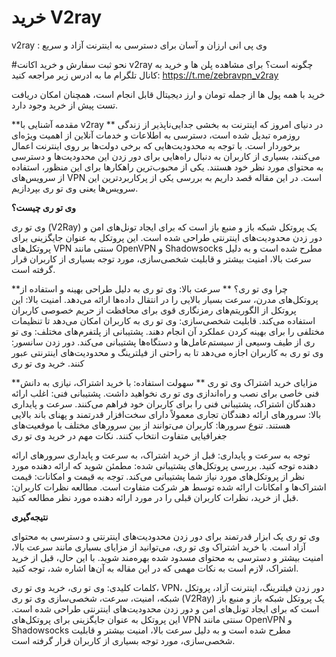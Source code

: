 # خرید V2ray
v2ray : وی پی انی ارزان و آسان برای دسترسی به اینترنت آزاد و سریع

#نحو ثبت سفارش و خرید اکانت v2ray چگونه است؟
برای مشاهده پلن ها و خرید به کانال تلگرام ما به ادرس زیر مراجعه کنید:
https://t.me/zebravpn_v2ray

خرید با همه پول ها از جمله تومان و ارز دیجیتال قابل انجام است، همچنان امکان دریافت تست پیش از خرید وجود دارد.



**مقدمه آشنایی با v2ray
**
در دنیای امروز که اینترنت به بخشی جدایی‌ناپذیر از زندگی روزمره تبدیل شده است، دسترسی به اطلاعات و خدمات آنلاین از اهمیت ویژه‌ای برخوردار است. با توجه به محدودیت‌هایی که برخی دولت‌ها بر روی اینترنت اعمال می‌کنند، بسیاری از کاربران به دنبال راه‌هایی برای دور زدن این محدودیت‌ها و دسترسی به محتوای مورد نظر خود هستند. یکی از محبوب‌ترین راهکارها برای این منظور، استفاده از سرویس‌های VPN است. در این مقاله قصد داریم به بررسی یکی از پرکاربردترین این سرویس‌ها یعنی وی تو ری بپردازیم.

**وی تو ری چیست؟**

وی تو ری (V2Ray) یک پروتکل شبکه باز و منبع باز است که برای ایجاد تونل‌های امن و دور زدن محدودیت‌های اینترنتی طراحی شده است. این پروتکل به عنوان جایگزینی برای پروتکل‌های VPN سنتی مانند OpenVPN و Shadowsocks مطرح شده است و به دلیل سرعت بالا، امنیت بیشتر و قابلیت شخصی‌سازی، مورد توجه بسیاری از کاربران قرار گرفته است.

**چرا وی تو ری؟
**
سرعت بالا: وی تو ری به دلیل طراحی بهینه و استفاده از پروتکل‌های مدرن، سرعت بسیار بالایی را در انتقال داده‌ها ارائه می‌دهد.
امنیت بالا: این پروتکل از الگوریتم‌های رمزنگاری قوی برای محافظت از حریم خصوصی کاربران استفاده می‌کند.
قابلیت شخصی‌سازی: وی تو ری به کاربران امکان می‌دهد تا تنظیمات مختلفی را برای بهینه کردن عملکرد آن انجام دهند.
پشتیبانی از پلتفرم‌های مختلف: وی تو ری از طیف وسیعی از سیستم‌عامل‌ها و دستگاه‌ها پشتیبانی می‌کند.
دور زدن سانسور: وی تو ری به کاربران اجازه می‌دهد تا به راحتی از فیلترینگ و محدودیت‌های اینترنتی عبور کنند.
خرید وی تو ری

**مزایای خرید اشتراک وی تو ری
**
سهولت استفاده: با خرید اشتراک، نیازی به دانش فنی خاصی برای نصب و راه‌اندازی وی تو ری نخواهید داشت.
پشتیبانی فنی: اغلب ارائه دهندگان اشتراک، پشتیبانی فنی را برای کاربران خود فراهم می‌کنند.
سرعت و پایداری بالا: سرورهای ارائه دهندگان تجاری معمولاً دارای سخت‌افزار قدرتمند و پهنای باند بالایی هستند.
تنوع سرورها: کاربران می‌توانند از بین سرورهای مختلف با موقعیت‌های جغرافیایی متفاوت انتخاب کنند.
نکات مهم در خرید وی تو ری

توجه به سرعت و پایداری: قبل از خرید اشتراک، به سرعت و پایداری سرورهای ارائه دهنده توجه کنید.
بررسی پروتکل‌های پشتیبانی شده: مطمئن شوید که ارائه دهنده مورد نظر از پروتکل‌های مورد نیاز شما پشتیبانی می‌کند.
توجه به قیمت و امکانات: قیمت اشتراک‌ها و امکانات ارائه شده توسط هر شرکت متفاوت است.
مطالعه نظرات کاربران: قبل از خرید، نظرات کاربران قبلی را در مورد ارائه دهنده مورد نظر مطالعه کنید.

**نتیجه‌گیری**

وی تو ری یک ابزار قدرتمند برای دور زدن محدودیت‌های اینترنتی و دسترسی به محتوای آزاد است. با خرید اشتراک وی تو ری، می‌توانید از مزایای بسیاری مانند سرعت بالا، امنیت بیشتر و دسترسی به محتوای مسدود شده بهره‌مند شوید. با این حال، قبل از خرید اشتراک، لازم است به نکات مهمی که در این مقاله به آن‌ها اشاره شد، توجه کنید.

کلمات کلیدی: وی تو ری، خرید وی تو ری، VPN، دور زدن فیلترینگ، اینترنت آزاد، پروتکل شبکه، امنیت، سرعت، شخصی‌سازی
وی تو ری (V2Ray) یک پروتکل شبکه باز و منبع باز است که برای ایجاد تونل‌های امن و دور زدن محدودیت‌های اینترنتی طراحی شده است. این پروتکل به عنوان جایگزینی برای پروتکل‌های VPN سنتی مانند OpenVPN و Shadowsocks مطرح شده است و به دلیل سرعت بالا، امنیت بیشتر و قابلیت شخصی‌سازی، مورد توجه بسیاری از کاربران قرار گرفته است.
